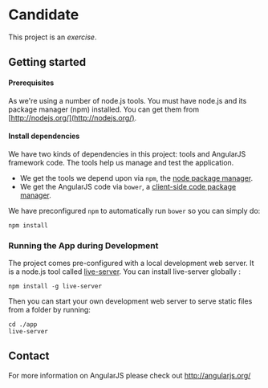 # Candidate


This project is an *exercise*.

## Getting started

#### Prerequisites

As we're using a number of node.js tools. You must have node.js and
its package manager (npm) installed.  You can get them from [http://nodejs.org/](http://nodejs.org/).


#### Install dependencies

We have two kinds of dependencies in this project: tools and AngularJS framework code.  The tools help
us manage and test the application.

* We get the tools we depend upon via `npm`, the [node package manager][npm].
* We get the AngularJS code via `bower`, a [client-side code package manager][bower].

We have preconfigured `npm` to automatically run `bower` so you can simply do:

```
npm install
```

### Running the App during Development

The project comes pre-configured with a local development web server.  It is a node.js
tool called [live-server][live-server].  You can install live-server globally :

```
npm install -g live-server
```

Then you can start your own development web server to serve static files from a folder by running:

```console
cd ./app
live-server
```

## Contact

For more information on AngularJS please check out http://angularjs.org/

[git]: http://git-scm.com/
[bower]: http://bower.io
[npm]: https://www.npmjs.org/
[node]: http://nodejs.org
[live-server]: https://github.com/tapio/live-server
